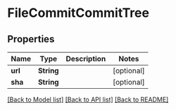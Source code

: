 # FileCommitCommitTree

## Properties
Name | Type | Description | Notes
------------ | ------------- | ------------- | -------------
**url** | **String** |  | [optional] 
**sha** | **String** |  | [optional] 

[[Back to Model list]](../README.md#documentation-for-models) [[Back to API list]](../README.md#documentation-for-api-endpoints) [[Back to README]](../README.md)


